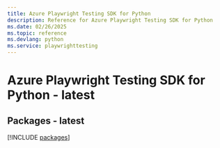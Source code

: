 ```yaml
---
title: Azure Playwright Testing SDK for Python
description: Reference for Azure Playwright Testing SDK for Python
ms.date: 02/26/2025
ms.topic: reference
ms.devlang: python
ms.service: playwrighttesting
---
```

# Azure Playwright Testing SDK for Python - latest
## Packages - latest
[!INCLUDE [packages](playwright-testing-index.md)]